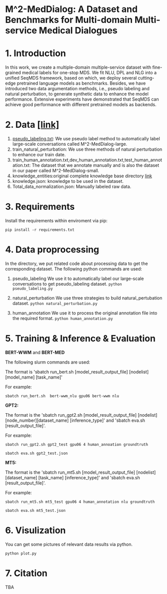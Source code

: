 # M^2-MedDialog: A Dataset and Benchmarks for Multi-domain Multi-service Medical Dialogues
# 1. Introduction 
In this work, we create a multiple-domain multiple-service dataset with fine-grained medical labels for one-stop MDS.
We fit NLU, DPL and NLG into a unified SeqMDS framework, based on which, we deploy several cutting-edge pretrained language models as benchmarks.
Besides, we have introduced two data argumentation methods, i.e., pseudo labeling and natural perturbation, to generate synthetic data to enhance the model performance.
Extensive experiments have demonstrated that SeqMDS can achieve good performance with different pretrained models as backends.

# 2. Data [[link]](http://xxx)

1) [pseudo_labeling.txt](http://xxx): We use pseudo label method to automatically label large-scale conversations called M^2-MedDialog-large.
2) train_natural_perturbation: We use three methods of natural perturbation to enhance our train date.
3) train_human_annotation.txt,dev_human_annotation.txt,test_human_annotation.txt: The dataset that we annotate manually and is also the dataset in our paper called M^2-MedDialog-small.
4) knowledge_entities:original complete knowledge base directory [link](http://xxx)
5) knowledge.json: knowledge to be used in the dataset.
6) Total_data_normalization.json: Manually labeled raw data.

# 3. Requirements
Install the requirements within enviroment via pip:

`pip install -r requirements.txt`

# 4. Data proprocessing
In the directory, we put related code about processing data to get the corresponding dataset.
The following python commands are used:

1) pseudo_labeling
We use it to automatically label our large-scale conversations to get pseudo_labeling dataset.
`python pseudo_labeling.py`

2) natural_perturbation
We use three strategies to build natural_pertubation dataset.
`python natural_perturbation.py`

3) human_annotation
We use it to process the original annotation file into the required format.
`python human_annotation.py`

# 5. Training & Inference & Evaluation

**BERT-WWM** and **BERT-MED**

The following slurm commands are used:

The format is 'sbatch run_bert.sh [model_result_output_file] [nodelist] [model_name] [task_name]' 

For example:

`sbatch run_bert.sh  bert-wwm_nlu gpu06 bert-wwm nlu`

**GPT2:**

The format is the 'sbatch run_gpt2.sh [model_result_output_file] [nodelist] [node_number][dataset_name] [inference_type]' and 'sbatch eva.sh [result_output_file]'.

For example:

`sbatch run_gpt2.sh gpt2_test gpu06 4 human_annoation groundtruth`

`sbatch eva.sh gpt2_test.json`

**MT5:**

The format is the 'sbatch run_mt5.sh [model_result_output_file] [nodelist] [dataset_name] [task_name] [inference_type]' and 'sbatch eva.sh [result_output_file]'.

For example:

`sbatch run_mt5.sh mt5_test gpu06 4 human_annotation nlu groundtruth`

`sbatch eva.sh mt5_test.json`

# 6. Visulization
You can get some pictures of relevant data results via python.

`python plot.py`

# 7. Citation
TBA

